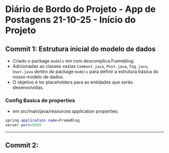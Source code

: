 # Diário de Bordo do Projeto - App de Postagens  21-10-25 - Início do Projeto



## Commit 1: Estrutura inicial do modelo de dados
- Criado o package `models` em com.descomplica.Frameblog.
- Adicionadas as classes vazias `Comment.java`, `Post.java`, `Tag.java`, `User.java` dentro do package `models` para definir a estrutura básica do nosso modelo de dados.
- O objetivo é ter placeholders para as entidades que serão desenvolvidas.

### Config Basica de properties
- em src/main/java/resources application properties:
```java
spring.application.name=FrameBlog
server.port=8080
```
------
## Commit 2:

